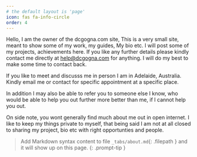 ```yaml
---
# the default layout is 'page'
icon: fas fa-info-circle
order: 4
---
```


Hello, I am the owner of the dcgogna.com site, This is a very small site, meant to show some of my work, my guides, My bio etc. I will post some of my projects, achievements here. If you like any further details please kindly contact me directly at help@dcgogna.com for anything. I will do my best to make some time to contact back.

If you like to meet and discusss me in person I am in Adelaide, Australia. Kindly email me or contact for specific appointment at a specific place.

In addition I may also be able to refer you to someone else I know, who would be able to help you out further more better than me, if I cannot help you out.

On side note, you wont generally find much about me out in open internet. I like to keep my things private to myself, that being said I am not at all closed to sharing my project, bio etc with right opportunties and people. 

> Add Markdown syntax content to file `_tabs/about.md`{: .filepath } and it will show up on this page.
{: .prompt-tip }
